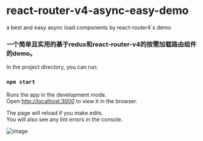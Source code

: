 # react-router-v4-async-easy-demo
a best and easy async load components by react-router4`s demo

### 一个简单且实用的基于redux和react-router-v4的按需加载路由组件的demo。

In the project directory, you can run:

### `npm start`

Runs the app in the development mode.<br>
Open [http://localhost:3000](http://localhost:3000) to view it in the browser.

The page will reload if you make edits.<br>
You will also see any lint errors in the console.


![image](https://thumbs.gfycat.com/ThisOrangeKoodoo-max-1mb.gif)
